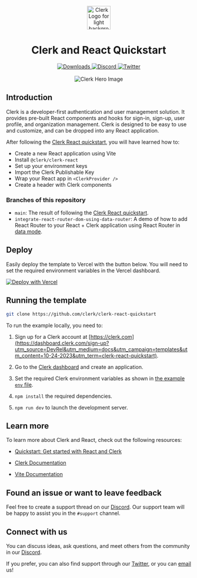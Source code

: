 <p align="center">
  <a href="https://clerk.com?utm_source=github&utm_medium=clerk_docs" target="_blank" rel="noopener noreferrer">
    <picture>
      <source media="(prefers-color-scheme: dark)" srcset="./public/light-logo.png">
      <img alt="Clerk Logo for light background" src="./public/dark-logo.png" height="64">
    </picture>
  </a>
  <br />
</p>
<div align="center">
  <h1>
    Clerk and React Quickstart
  </h1>
  <a href="https://www.npmjs.com/package/@clerk/clerk-react">
    <img alt="Downloads" src="https://img.shields.io/npm/dm/@clerk/clerk-react" />
  </a>
  <a href="https://discord.com/invite/b5rXHjAg7A">
    <img alt="Discord" src="https://img.shields.io/discord/856971667393609759?color=7389D8&label&logo=discord&logoColor=ffffff" />
  </a>
  <a href="https://twitter.com/clerkdev">
    <img alt="Twitter" src="https://img.shields.io/twitter/url.svg?label=%40clerkdev&style=social&url=https%3A%2F%2Ftwitter.com%2Fclerkdev" />
  </a>
  <br />
  <br />
  <img alt="Clerk Hero Image" src="./public/hero.png">
</div>

## Introduction

Clerk is a developer-first authentication and user management solution. It provides pre-built React components and hooks for sign-in, sign-up, user profile, and organization management. Clerk is designed to be easy to use and customize, and can be dropped into any React application.

After following the [Clerk React quickstart](https://clerk.com/docs/quickstarts/react), you will have learned how to:

- Create a new React application using Vite
- Install `@clerk/clerk-react`
- Set up your environment keys
- Import the Clerk Publishable Key
- Wrap your React app in `<ClerkProvider />`
- Create a header with Clerk components

### Branches of this repository

- `main`: The result of following the [Clerk React quickstart](https://clerk.com/docs/quickstarts/react).
- `integrate-react-router-dom-using-data-router`: A demo of how to add React Router to your React + Clerk application using React Router in [data mode](https://reactrouter.com/start/modes#data).

## Deploy

Easily deploy the template to Vercel with the button below. You will need to set the required environment variables in the Vercel dashboard.

[![Deploy with Vercel](https://vercel.com/button)](https://vercel.com/new/clone?repository-url=https%3A%2F%2Fgithub.com%2Fclerk%2Fclerk-react-quickstart&env=VITE_CLERK_PUBLISHABLE_KEY,CLERK_SECRET_KEY&envDescription=Clerk%20API%20keys&envLink=https%3A%2F%2Fclerk.com%2Fdocs%2Fquickstart%2Freact&redirect-url=https%3A%2F%2Fclerk.com%2Fdocs%2Fquickstart%2Freact)

## Running the template

```bash
git clone https://github.com/clerk/clerk-react-quickstart
```

To run the example locally, you need to:

1. Sign up for a Clerk account at [https://clerk.com](https://dashboard.clerk.com/sign-up?utm_source=DevRel&utm_medium=docs&utm_campaign=templates&utm_content=10-24-2023&utm_term=clerk-react-quickstart).

2. Go to the [Clerk dashboard](https://dashboard.clerk.com?utm_source=DevRel&utm_medium=docs&utm_campaign=templates&utm_content=10-24-2023&utm_term=clerk-react-quickstart) and create an application.

3. Set the required Clerk environment variables as shown in [the example `env` file](./.env.sample).

4. `npm install` the required dependencies.

5. `npm run dev` to launch the development server.

## Learn more

To learn more about Clerk and React, check out the following resources:

- [Quickstart: Get started with React and Clerk](https://clerk.com/docs/quickstarts/react?utm_source=DevRel&utm_medium=docs&utm_campaign=templates&utm_content=10-24-2023&utm_term=clerk-react-quickstart)

- [Clerk Documentation](https://clerk.com/docs?utm_source=DevRel&utm_medium=docs&utm_campaign=templates&utm_content=10-24-2023&utm_term=clerk-react-quickstart)
- [Vite Documentation](https://vitejs.dev/guide/)

## Found an issue or want to leave feedback

Feel free to create a support thread on our [Discord](https://clerk.com/discord). Our support team will be happy to assist you in the `#support` channel.

## Connect with us

You can discuss ideas, ask questions, and meet others from the community in our [Discord](https://discord.com/invite/b5rXHjAg7A).

If you prefer, you can also find support through our [Twitter](https://twitter.com/ClerkDev), or you can [email](mailto:support@clerk.dev) us!
